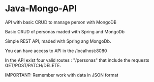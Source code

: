 # Java-Mongo-API
API with basic CRUD to manage person with MongoDB

Basic CRUD of personas maded with Spring and MongoDb

Simple REST API, maded with Spring ang MongoDb.

You can have access to API in the /localhost:8080

In the API exist four valid routes : "/personas" that include the requests GET/POST/PATCH/DELETE.

IMPORTANT: Remember work with data in JSON format
